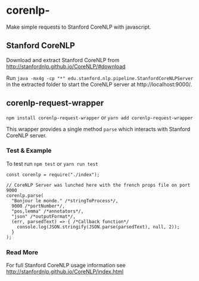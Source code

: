 # corenlp-

Make simple requests to Stanford CoreNLP with javascript.

## Stanford CoreNLP
Download and extract Stanford CoreNLP from http://stanfordnlp.github.io/CoreNLP/#download

Run `java -mx4g -cp "*" edu.stanford.nlp.pipeline.StanfordCoreNLPServer` in the extracted folder to start the CoreNLP server at http://localhost:9000/.

## corenlp-request-wrapper
`npm install corenlp-request-wrapper` or `yarn add corenlp-request-wrapper`

This wrapper provides a single method `parse` which interacts with Stanford CoreNLP server. 

### Test & Example

To test run `npm test` or `yarn run test`

```
const corenlp = require("./index");

// CoreNLP Server was lunched here with the french props file on port 9000
corenlp.parse(
  "Bonjour le monde." /*stringToProcess*/,
  9000 /*portNumber*/,
  "pos,lemma" /*annotators*/,
  "json" /*outputFormat*/,
  (err, parsedText) => { /*Callback function*/
    console.log(JSON.stringify(JSON.parse(parsedText), null, 2));
  }
);
```

### Read More
For full Stanford CoreNLP usage information see http://stanfordnlp.github.io/CoreNLP/index.html
